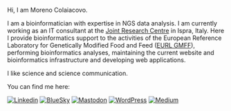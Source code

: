 Hi, I am Moreno Colaiacovo.

I am a bioinformatician with expertise in NGS data analysis. I am currently working as an IT consultant at the [Joint Research Centre](https://joint-research-centre.ec.europa.eu/index_en) in Ispra, Italy. Here I provide bioinformatics support to the activities of the European Reference Laboratory for Genetically Modified Food and Feed ([EURL GMFF](https://gmo-crl.jrc.ec.europa.eu/)), performing bioinformatics analyses, maintaining the current website and bioinformatics infrastructure and developing web applications.

I like science and science communication.

You can find me here:

[![Linkedin](https://img.shields.io/badge/LinkedIn-0077B5?&logo=linkedin&logoColor=white)](https://www.linkedin.com/in/colaiacovo/)
[![BlueSky](https://img.shields.io/badge/Bluesky-1DA1F2?logo=Bluesky&logoColor=white)](https://bsky.app/profile/emmecola.bsky.app)
[![Mastodon](https://img.shields.io/badge/Mastodon-6364FF?logo=mastodon&logoColor=fff)](https://mastodon.uno/@emmecola)
[![WordPress](https://img.shields.io/badge/WordPress-%2321759B.svg?logo=wordpress&logoColor=white)](https://mygenomix.wordpress.com)
[![Medium](https://img.shields.io/badge/Medium-black?logo=medium&logoColor=white)](https://mygenomix.medium.com/)
